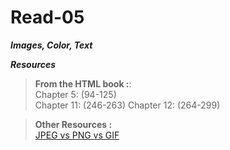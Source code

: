 



# Read-05

**_Images, Color, Text_**



**_Resources_**

>**From the HTML book :**:  
>Chapter 5:  (94-125)  
>Chapter 11:  (246-263) 
>Chapter 12:  (264-299)  

>**Other Resources :**  
>[JPEG vs PNG vs GIF](https://blog.imagekit.io/jpeg-vs-png-vs-gif-which-image-format-to-use-and-when-c8913ae3e01d)